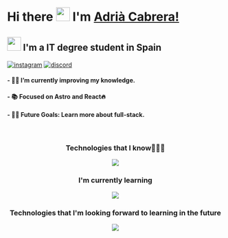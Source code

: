 # Hi there <img src='https://user-images.githubusercontent.com/74038190/216120981-b9507c36-0e04-4469-8e27-c99271b45ba5.png' width='32px' height='32px'> I'm [Adrià Cabrera!](https://github.com/Luqueee/) 
## <img src='https://user-images.githubusercontent.com/74038190/212284087-bbe7e430-757e-4901-90bf-4cd2ce3e1852.gif' width='32px' height:32px> **I'm a IT degree student in Spain** 

<a href="https://www.instagram.com/adria.cabreraa/" target="blank"><img align="center"   src="https://img.shields.io/badge/Instagram-%23E4405F.svg?style=for-the-badge&logo=Instagram&  logoColor=white" alt="instagram" /></a>
    <a href="https://discord.com/users/546000599267672074" target="blank"><img align="center"   src="https://img.shields.io/badge/Discord-%235865F2.svg?style=for-the-badge&logo=discord&  logoColor=white" alt="discord"/></a>

   #### - 👨‍💻 I’m currently improving my knowledge.
   #### - 📚 Focused on Astro and React🔥
   #### - 💪🏼 Future Goals: Learn more about full-stack.

<!--<p align="center"><img src="https://github.com/1999AZZAR/1999AZZAR/blob/main/resources/img/grid-snake.svg" alt="snake" /></p>-->

<br>
<h3 align="center">Technologies that I know👨🏻‍💻 </h3>
<p align="center"><img src="https://skillicons.dev/icons?i=html,css,tailwind,github,linux,py,vscode&perline=14" /></p>

<h3 align="center">I'm currently learning</h1>
<p align="center" ><img align="center" src="https://skillicons.dev/icons?i=css,js,ts,astro,react" /></p>

<h3 align="center">Technologies that I'm looking forward to learning in the future</h1>
<p align="center" ><img align="center" src="https://skillicons.dev/icons?i=next,express,vue"/></p>


<!--tech stack icons-->
<p align="center">
  <a href="https://skillicons.dev">
    
  </a>
</p>



<!--icons and links-->

